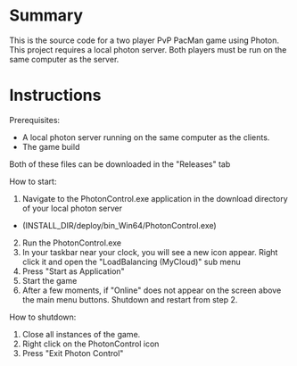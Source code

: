 # Summary

This is the source code for a two player PvP PacMan game using Photon. This project requires a local photon server. 
Both players must be run on the same computer as the server.

# Instructions

Prerequisites:
- A local photon server running on the same computer as the clients.
- The game build

Both of these files can be downloaded in the "Releases" tab

How to start:
1) Navigate to the PhotonControl.exe application in the download directory of your local photon server
 - (INSTALL_DIR/deploy/bin_Win64/PhotonControl.exe)
2) Run the PhotonControl.exe
3) In your taskbar near your clock, you will see a new icon appear. Right click it and open the "LoadBalancing (MyCloud)" sub menu
4) Press "Start as Application"
5) Start the game
6) After a few moments, if "Online" does not appear on the screen above the main menu buttons. Shutdown and restart from step 2.

How to shutdown:
1) Close all instances of the game.
2) Right click on the PhotonControl icon
3) Press "Exit Photon Control"
